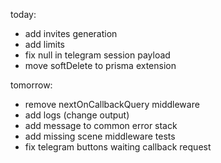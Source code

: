 today:
- add invites generation
- add limits
- fix null in telegram session payload
- move softDelete to prisma extension

tomorrow:
- remove nextOnCallbackQuery middleware
- add logs (change output)
- add message to common error stack
- add missing scene middleware tests
- fix telegram buttons waiting callback request
